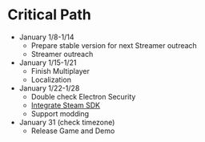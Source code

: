 # Critical Path
- January 1/8-1/14
    - Prepare stable version for next Streamer outreach
    - Streamer outreach
- January 1/15-1/21
    - Finish Multiplayer
    - Localization
- January 1/22-1/28
    - Double check Electron Security
    - [Integrate Steam SDK](https://github.com/ceifa/steamworks.js)
    - Support modding
- January 31 (check timezone)
    - Release Game and Demo